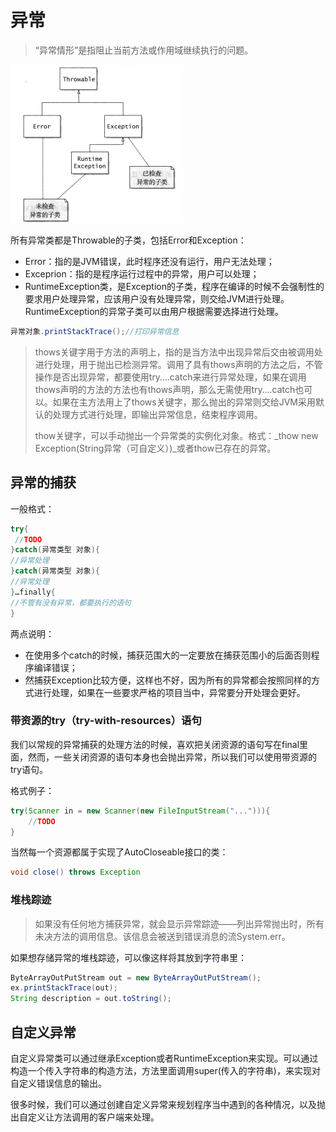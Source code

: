 # 异常

> “异常情形”是指阻止当前方法或作用域继续执行的问题。

![](/assets/exception1.png)

所有异常类都是Throwable的子类，包括Error和Exception：

* Error：指的是JVM错误，此时程序还没有运行，用户无法处理；
* Exceprion：指的是程序运行过程中的异常，用户可以处理；
* RuntimeException类，是Exception的子类，程序在编译的时候不会强制性的要求用户处理异常，应该用户没有处理异常，则交给JVM进行处理。RuntimeException的异常子类可以由用户根据需要选择进行处理。

```java
异常对象.printStackTrace();//打印异常信息
```

> thows关键字用于方法的声明上，指的是当方法中出现异常后交由被调用处进行处理，用于抛出已检测异常。调用了具有thows声明的方法之后，不管操作是否出现异常，都要使用try….catch来进行异常处理，如果在调用thows声明的方法的方法也有thows声明，那么无需使用try….catch也可以。如果在主方法用上了thows关键字，那么抛出的异常则交给JVM采用默认的处理方式进行处理，即输出异常信息，结束程序调用。
>
> thow关键字，可以手动抛出一个异常类的实例化对象。格式：_thow new Exception\(String异常（可自定义）\)_或者thow已存在的异常。

## 异常的捕获

一般格式：

```java
try{
 //TODO
}catch(异常类型 对象){
//异常处理
}catch(异常类型 对象){
//异常处理
}…finally{
//不管有没有异常，都要执行的语句
}
```

两点说明：

* 在使用多个catch的时候，捕获范围大的一定要放在捕获范围小的后面否则程序编译错误；
* 然捕获Exception比较方便，这样也不好，因为所有的异常都会按照同样的方式进行处理，如果在一些要求严格的项目当中，异常要分开处理会更好。

### 带资源的try（try-with-resources）语句

我们以常规的异常捕获的处理方法的时候，喜欢把关闭资源的语句写在final里面，然而，一些关闭资源的语句本身也会抛出异常，所以我们可以使用带资源的try语句。

格式例子：

```java
try(Scanner in = new Scanner(new FileInputStream("..."))){
    //TODO
}
```

当然每一个资源都属于实现了AutoCloseable接口的类：

```java
void close() throws Exception
```

### 堆栈踪迹

> 如果没有任何地方捕获异常，就会显示异常踪迹——列出异常抛出时，所有未决方法的调用信息。该信息会被送到错误消息的流System.err。

如果想存储异常的堆栈踪迹，可以像这样将其放到字符串里：

```java
ByteArrayOutPutStream out = new ByteArrayOutPutStream();
ex.printStackTrace(out);
String description = out.toString();
```

## 自定义异常

自定义异常类可以通过继承Exception或者RuntimeException来实现。可以通过构造一个传入字符串的构造方法，方法里面调用super\(传入的字符串\)，来实现对自定义错误信息的输出。

很多时候，我们可以通过创建自定义异常来规划程序当中遇到的各种情况，以及抛出自定义让方法调用的客户端来处理。


